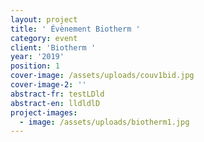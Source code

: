 ```yaml
---
layout: project
title: ' Évènement Biotherm '
category: event
client: 'Biotherm '
year: '2019'
position: 1
cover-image: /assets/uploads/couv1bid.jpg
cover-image-2: ''
abstract-fr: testLDld
abstract-en: lldldlD
project-images:
  - image: /assets/uploads/biotherm1.jpg
---
```


